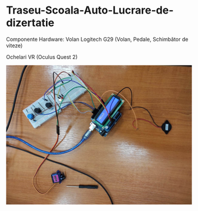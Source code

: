# Traseu-Scoala-Auto-Lucrare-de-dizertatie

Componente Hardware:
Volan Logitech G29 (Volan, Pedale, Schimbător de viteze)

Ochelari VR (Oculus Quest 2)


![imagine](https://github.com/Nicolae7779/Proiecte-Arduino/blob/main/Laborator%204/Proiect%20Arduino.jpg)

